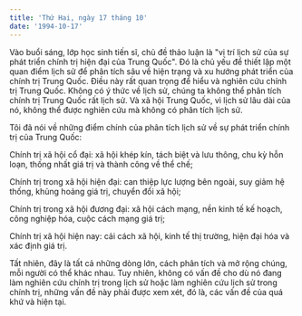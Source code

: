 ```yaml
---
title: 'Thứ Hai, ngày 17 tháng 10'
date: '1994-10-17'
---
```


Vào buổi sáng, lớp học sinh tiến sĩ, chủ đề thảo luận là "vị trí lịch sử của sự phát triển chính trị hiện đại của Trung Quốc". Đó là chủ yếu để thiết lập một quan điểm lịch sử để phân tích sâu về hiện trạng và xu hướng phát triển của chính trị Trung Quốc. Điều này rất quan trọng để hiểu và nghiên cứu chính trị Trung Quốc. Không có ý thức về lịch sử, chúng ta không thể phân tích chính trị Trung Quốc rất lịch sử. Và xã hội Trung Quốc, vì lịch sử lâu dài của nó, không thể được nghiên cứu mà không có phân tích lịch sử.

Tôi đã nói về những điểm chính của phân tích lịch sử về sự phát triển chính trị của Trung Quốc:

Chính trị xã hội cổ đại: xã hội khép kín, tách biệt và lưu thông, chu kỳ hỗn loạn, thống nhất giá trị và thành công về thể chế;

Chính trị trong xã hội hiện đại: can thiệp lực lượng bên ngoài, suy giảm hệ thống, khủng hoảng giá trị, chuyển đổi xã hội;

Chính trị trong xã hội đương đại: xã hội cách mạng, nền kinh tế kế hoạch, công nghiệp hóa, cuộc cách mạng giá trị;

Chính trị xã hội hiện nay: cải cách xã hội, kinh tế thị trường, hiện đại hóa và xác định giá trị.

Tất nhiên, đây là tất cả những dòng lớn, cách phân tích và mở rộng chúng, mỗi người có thể khác nhau. Tuy nhiên, không có vấn đề cho dù nó đang làm nghiên cứu chính trị trong lịch sử hoặc làm nghiên cứu lịch sử trong chính trị, những vấn đề này phải được xem xét, đó là, các vấn đề của quá khứ và hiện tại.

